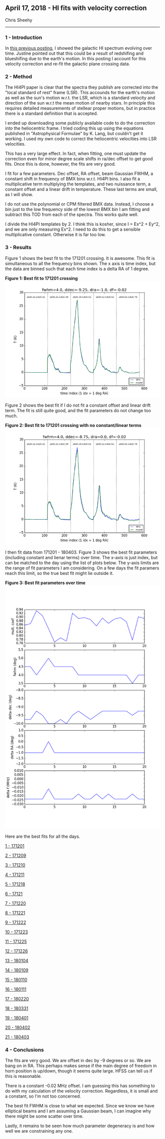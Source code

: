 ## April 17, 2018 - HI fits with velocity correction

Chris Sheehy
<hr>

### 1 - Introduction

In [this previous posting](../20180410_galcrossevol/index.md), I showed the
galactic HI spectrum evolving over time. Justine pointed out that this could be
a result of redshifing and blueshifing due to the earth's motion. In this
posting I account for this velocity correction and re-fit the galactic plane
crossing data.


### 2 - Method

The HI4PI paper is clear that the spectra they publish are corrected into the
"local standard of rest" frame (LSR). This accounds for the earth's motion as
well as the sun's motion w.r.t. the LSR, which is a standard velocity and
direction of the sun w.r.t the mean motion of nearby stars. In principle this
requires detailed measurements of stellear proper motions, but in practice there
is a standard definition that is accepted.

I ended up downloading some publicly available code to do the correction into
the heliocentric frame. I tried coding this up using the equations published in
"Astrophysical Formulae" by K. Lang, but couldn't get it working. I used my own
code to correct the heliocentric velocities into LSR velocities. 

This has a very large effect. In fact, when fitting, one must update the
correction even for minor degree scale shifts in ra/dec offset to get good
fits. Once this is done, however, the fits are very good.

I fit for a few parameters. Dec offset, RA offset, beam Gaussian FWHM, a
constant shift in frequency of BMX bins w.r.t. HI4PI bins. I also fit a
multiplicative term multiplying the templates, and two nuissance term, a
constant offset and a linear drift in temperature. These last terms are small, as I
will show. 

I do not use the polynomial or CPM filtered BMX data. Instead, I choose a bin
just to the low frequency side of the lowest BMX bin I am fitting and subtract
this TOD from each of the spectra. This works quite well.

I divide the HI4PI templates by 2. I think this is kosher, since I = Ex^2 +
Ey^2, and we are only measuring Ex^2. I need to do this to get a sensible
multiplicative constant. Otherwise it is far too low.


### 3 - Results

Figure 1 shows the best fit to the 171201 crossing. It is awesome. This fit is
simultaneous to all the frequency bins shown. The x axis is time index, but the
data are binned such that each time index is a delta RA of 1 degree.


**Figure 1: Best fit to 171201 crossing**
![](hifit_171201.png)

Figure 2 shows the best fit if I do not fit a constant offset and linear drift
term. The fit is still quite good, and the fit parameters do not change too
much. 

**Figure 2: Best fit to 171201 crossing with no constant/linear terms**
![](hifit_nolinearterm_171201.png)

I then fit data from 171201 - 180403. Figure 3 shows the best fit parameters
(including constant and lienar terms) over time. The x-axis is just index, but
can be matched to the day using the list of plots below. The y-axis limits are
the range of fit parameters I am considering. On a few days the fit paramers
reach this limit, so the true best fit might lie outside it.

**Figure 3: Best fit parameters over time**
![](fitparams.png)

Here are the best fits for all the days.

[1 - 171201](hifit_171201.png)

[2 - 171209](hifit_171209.png)

[3 - 171210](hifit_171210.png)

[4 - 171211](hifit_171211.png)

[5 - 171218](hifit_171218.png)

[6 - 17121](hifit_171219.png)

[7 - 171220](hifit_171220.png)

[8 - 171221](hifit_171221.png)

[9 - 171222](hifit_171222.png)

[10 - 171223](hifit_171223.png)

[11 - 171225](hifit_171225.png)

[12 - 171226](hifit_171226.png)

[13 - 180104](hifit_180104.png)

[14 - 180109](hifit_180109.png)

[15 - 180110](hifit_180110.png)

[16 - 180111](hifit_180111.png)

[17 - 180220](hifit_180220.png)

[18 - 180331](hifit_180331.png)

[19 - 180401](hifit_180401.png)

[20 - 180402](hifit_180402.png)

[21 - 180403](hifit_180403.png)


### 4 - Conclusions

The fits are very good. We are offset in dec by -9 degrees or so. We are bang on
in RA. This perhaps makes sense if the main degree of freedom in horn position
is up/down, though it seems quite large. HFSS can tell us if this is
reasonable. 

There is a constant -0.02 MHz offset. I am guessing this has something to do
with my calculation of the velocity correction. Regardless, it is small and a
constant, so I'm not too concerned.

The best fit FWHM is close to what we expected. Since we know we have elliptical
beams and I am assuming a Gaussian beam, I can imagine why there might be some
scatter over time.

Lastly, it remains to be seen how much parameter degeneracy is and how well we
are constraining any one. 





